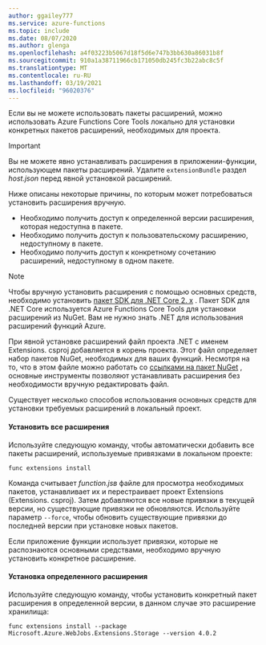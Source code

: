 ```yaml
---
author: ggailey777
ms.service: azure-functions
ms.topic: include
ms.date: 08/07/2020
ms.author: glenga
ms.openlocfilehash: a4f03223b5067d18f5d6e747b3bb630a86031b8f
ms.sourcegitcommit: 910a1a38711966cb171050db245fc3b22abc8c5f
ms.translationtype: MT
ms.contentlocale: ru-RU
ms.lasthandoff: 03/19/2021
ms.locfileid: "96020376"
---
```

Если вы не можете использовать пакеты расширений, можно использовать Azure Functions Core Tools локально для установки конкретных пакетов расширений, необходимых для проекта.

> [!IMPORTANT]
> Вы не можете явно устанавливать расширения в приложении-функции, использующем пакеты расширений. Удалите `extensionBundle` раздел *host.json* перед явной установкой расширений.

Ниже описаны некоторые причины, по которым может потребоваться установить расширения вручную.

* Необходимо получить доступ к определенной версии расширения, которая недоступна в пакете.
* Необходимо получить доступ к пользовательскому расширению, недоступному в пакете.
* Необходимо получить доступ к конкретному сочетанию расширений, недоступному в одном пакете.

> [!NOTE]
> Чтобы вручную установить расширения с помощью основных средств, необходимо установить [пакет SDK для .NET Core 2. x](https://dotnet.microsoft.com/download) . Пакет SDK для .NET Core используется Azure Functions Core Tools для установки расширений из NuGet. Вам не нужно знать .NET для использования расширений функций Azure.

При явной установке расширений файл проекта .NET с именем Extensions. csproj добавляется в корень проекта. Этот файл определяет набор пакетов NuGet, необходимых для ваших функций. Несмотря на то, что в этом файле можно работать со [ссылками на пакет NuGet](/nuget/consume-packages/package-references-in-project-files) , основные инструменты позволяют устанавливать расширения без необходимости вручную редактировать файл.

Существует несколько способов использования основных средств для установки требуемых расширений в локальный проект. 

#### <a name="install-all-extensions"></a>Установить все расширения 

Используйте следующую команду, чтобы автоматически добавить все пакеты расширений, используемые привязками в локальном проекте:

```dotnetcli
func extensions install
```
Команда считывает *function.jsв* файле для просмотра необходимых пакетов, устанавливает их и перестраивает проект Extensions (Extensions. csproj). Затем добавляются все новые привязки в текущей версии, но существующие привязки не обновляются. Используйте параметр `--force`, чтобы обновить существующие привязки до последней версии при установке новых пакетов.

Если приложение функции использует привязки, которые не распознаются основными средствами, необходимо вручную установить конкретное расширение.

#### <a name="install-a-specific-extension"></a>Установка определенного расширения

Используйте следующую команду, чтобы установить конкретный пакет расширения в определенной версии, в данном случае это расширение хранилища:

```dotnetcli
func extensions install --package Microsoft.Azure.WebJobs.Extensions.Storage --version 4.0.2
```
